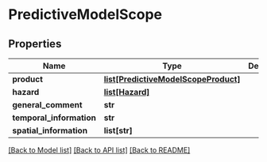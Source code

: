 # PredictiveModelScope

## Properties
Name | Type | Description | Notes
------------ | ------------- | ------------- | -------------
**product** | [**list[PredictiveModelScopeProduct]**](PredictiveModelScopeProduct.md) |  | 
**hazard** | [**list[Hazard]**](Hazard.md) |  | 
**general_comment** | **str** |  | [optional] 
**temporal_information** | **str** |  | [optional] 
**spatial_information** | **list[str]** |  | [optional] 

[[Back to Model list]](../README.md#documentation-for-models) [[Back to API list]](../README.md#documentation-for-api-endpoints) [[Back to README]](../README.md)

